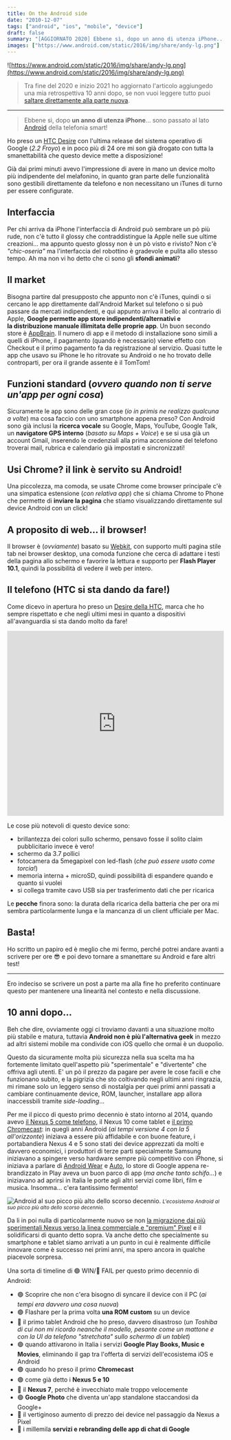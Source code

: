 ```yaml
---
title: On the Android side
date: "2010-12-07"
tags: ["android", "ios", "mobile", "device"]
draft: false
summary: "[AGGIORNATO 2020] Ebbene sì, dopo un anno di utenza iPhone... sono passato al lato [Android](https://www.android.com/) della telefonia smart!"
images: ["https://www.android.com/static/2016/img/share/andy-lg.png"]
---
```


![https://www.android.com/static/2016/img/share/andy-lg.png](https://www.android.com/static/2016/img/share/andy-lg.png)

> Tra fine del 2020 e inizio 2021 ho aggiornato l'articolo aggiungedo una mia retrospettiva 10 anni dopo, se non vuoi leggere tutto puoi [saltare direttamente alla parte nuova](#_10-anni-dopo).

---

> Ebbene sì, dopo **un anno di utenza iPhone**... sono passato al lato [Android](https://www.android.com/) della telefonia smart!

Ho preso un [HTC Desire](https://www.hdblog.it/schede-tecniche/htc-desire_i1864/) con l'ultima release del sistema operativo di Google (_2.2 Froyo_) e in poco più di 24 ore mi son già drogato con tutta la smanettabilità che questo device mette a disposizione!

Già dai primi minuti avevo l'impressione di avere in mano un device molto più indipendente del melafonino, in quanto gran parte delle funzionalità sono gestibili direttamente da telefono e non necessitano un iTunes di turno per essere configurate.

## Interfaccia

Per chi arriva da iPhone l'interfaccia di Android può sembrare un pò più rude, non c'è tutto il glossy che contraddistingue la Apple nelle sue ultime creazioni... ma appunto questo glossy non è un pò visto e rivisto? Non c'è _"chic-oseria"_ ma l'interfaccia del robottino è gradevole e pulita allo stesso tempo. Ah ma non vi ho detto che ci sono gli **sfondi animati**?

## Il market

Bisogna partire dal presupposto che appunto non c'è iTunes, quindi o si cercano le app direttamente dall'Android Market sul telefono o si può passare da mercati indipendenti, e qui appunto arriva il bello: al contrario di Apple, **Google permette app store indipendenti/alternativi e la distribuzione manuale illimitata delle proprie app**. Un buon secondo store è [AppBrain](http://www.appbrain.com/). Il numero di app e il metodo di installazione sono simili a quelli di iPhone, il pagamento (quando è necessario) viene effetto con Checkout e il primo pagamento fa da registrazione al servizio. Quasi tutte le app che usavo su iPhone le ho ritrovate su Android o ne ho trovato delle controparti, per ora il grande assente è il TomTom!

## Funzioni standard (_ovvero quando non ti serve un'app per ogni cosa_)

Sicuramente le app sono delle gran cose (_io in primis ne realizzo qualcuna a volte_) ma cosa faccio con uno smartphone appena preso? Con Android sono già inclusi la **ricerca vocale** su Google, Maps, YouTube, Google Talk, un **navigatore GPS interno** (_basato su Maps + Voice_) e se si usa già un account Gmail, inserendo le credenziali alla prima accensione del telefono troverai mail, rubrica e calendario già impostati e sincronizzati!

## Usi Chrome? il link è servito su Android!

Una piccolezza, ma comoda, se usate Chrome come browser principale c'è una simpatica estensione (_con relativa app_) che si chiama Chrome to Phone che permette di **inviare la pagina** che stiamo visualizzando direttamente sul device Android con un click!

## A proposito di web... il browser!

Il browser è (_ovviamente_) basato su [Webkit](https://webkit.org/), con supporto multi pagina stile tab nei browser desktop, una comoda funzione che cerca di adattare i testi della pagina allo schermo e favorire la lettura e supporto per **Flash Player 10.1**, quindi la possibilità di vedere il web per intero.

## Il telefono (HTC si sta dando da fare!)

Come dicevo in apertura ho preso un [Desire della HTC](https://it.wikipedia.org/wiki/HTC_Desire), marca che ho sempre rispettato e che negli ultimi mesi in quanto a dispositivi all'avanguardia si sta dando molto da fare!

<iframe loading="lazy" class="w-full" width="100%" height="430" src="https://www.youtube.com/embed/dLxsxnlGFnE" frameborder="0" allowfullscreen></iframe>

Le cose più notevoli di questo device sono:

- brillantezza dei colori sullo schermo, pensavo fosse il solito claim pubblicitario invece è vero!
- schermo da 3.7 pollici
- fotocamera da 5megapixel con led-flash (_che può essere usato come torcia!_)
- memoria interna + microSD, quindi possibilità di espandere quando e quanto si vuoleì
- si collega tramite cavo USB sia per trasferimento dati che per ricarica

Le **pecche** finora sono: la durata della ricarica della batteria che per ora mi sembra particolarmente lunga e la mancanza di un client ufficiale per Mac.

## Basta!

Ho scritto un papiro ed è meglio che mi fermo, perché potrei andare avanti a scrivere per ore 😎 e poi devo tornare a smanettare su Android e fare altri test!

---

Ero indeciso se scrivere un post a parte ma alla fine ho preferito continuare questo per mantenere una linearità nel contesto e nella discussione.

## 10 anni dopo...

Beh che dire, ovviamente oggi ci troviamo davanti a una situazione molto più stabile e matura, tuttavia **Android non è più l'alternativa geek** in mezzo ad altri sistemi mobile ma condivide con iOS quello che ormai è un duopolio.

Questo da sicuramente molta più sicurezza nella sua scelta ma ha fortemente limitato quell'aspetto più "sperimentale" e "divertente" che offriva agli utenti. E' un pò il prezzo da pagare per avere le cose facili e che funzionano subito, e la pigrizia che sto coltivando negli ultimi anni ringrazia, mi rimane solo un leggero senso di nostalgia per quei primi anni passati a cambiare continuamente device, ROM, launcher, installare app allora inaccessbili tramite _side-loading_...

Per me il picco di questo primo decennio è stato intorno al 2014, quando avevo [il Nexus 5 come telefono](/post/nexus-5), il Nexus 10 come tablet e [il primo Chromecast](/post/sperimentando-il-chromecast): in quegli anni Android (_ai tempi versione 4 con la 5 all'orizzonte_) iniziava a essere più affidabile e con buone feature, i portabandiera Nexus 4 e 5 sono stati dei device apprezzati da molti e davvero economici, i produttori di terze parti specialmente Samsung iniziavano a spingere verso hardware sempre più competitivo con iPhone, si iniziava a parlare di [Android Wear](https://developer.android.com/wear) e [Auto](https://www.android.com/auto/), lo store di Google appena re-brandizzato in Play aveva un buon parco di app (_ma anche tanto schifo..._) e iniziavano ad aprirsi in Italia le porte agli altri servizi come libri, film e musica. Insomma... c'era tantissimo fermento!

![Android al suo picco più alto dello scorso decennio.](https://github.com/moebiusmania/blog-assets/blob/master/images/2014/IMG_20131215_114606_2_2.jpeg?raw=true) <small>_L'ecosistema Android al suo picco più alto dello scorso decennio._</small>

Da li in poi nulla di particolarmente nuovo se non [la migrazione dai più sperimentali Nexus verso la linea commerciale e "premium" Pixel](/post/addio-nexus) e il solidificarsi di quanto detto sopra. Va anche detto che specialmente su smartphone e tablet siamo arrivati a un punto in cui è realmente difficile innovare come è successo nei primi anni, ma spero ancora in qualche piacevole sorpresa.

Una sorta di timeline di 🟢 WIN/🔴 FAIL per questo primo decennio di Android:

- 🟢 Scoprire che non c'era bisogno di syncare il device con il PC (_ai tempi era davvero una cosa nuova_)
- 🟢 Flashare per la prima volta **una ROM custom** su un device
- 🔴 il primo tablet Android che ho preso, davvero disastroso (_un Toshiba di cui non mi ricordo neanche il modello, pesante come un mattone e con la UI da telefono "stretchata" sullo schermo di un tablet_)
- 🟢 quando attivarono in Italia i servizi **Google Play Books, Music e Movies**, eliminando il gap tra l'offerta di servizi dell'ecosistema iOS e Android
- 🟢 quando ho preso il primo **Chromecast**
- 🟢 come già detto i **Nexus 5 e 10**
- 🔴 il **Nexus 7**, perché è invecchiato male troppo velocemente
- 🟢 **Google Photo** che diventa un'app standalone staccandosi da Google+
- 🔴 il vertiginoso aumento di prezzo dei device nel passaggio da Nexus a Pixel
- 🔴 i millemila **servizi e rebranding delle app di chat di Google**
